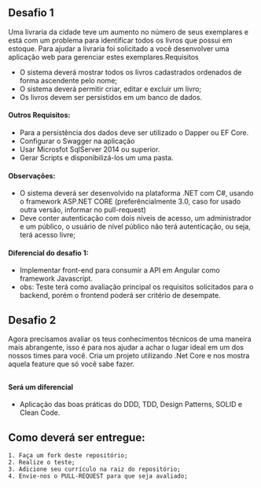 ## Desafio 1

Uma livraria da cidade teve um aumento no número de seus exemplares e está com um problema para identificar todos os livros que possui em estoque. Para ajudar a livraria foi solicitado a você desenvolver uma aplicação web para gerenciar estes exemplares.Requisitos


* O sistema deverá mostrar todos os livros cadastrados ordenados de forma ascendente pelo nome;
* O sistema deverá permitir criar, editar e excluir um livro;
* Os livros devem ser persistidos em um banco de dados.

#### Outros Requisitos:
* Para a persistência dos dados deve ser utilizado o Dapper ou EF Core.
* Configurar o Swagger na aplicação
* Usar Microsfot SqlServer 2014 ou superior.
* Gerar Scripts e disponibilizá-los um uma pasta.

#### Observações:
* O sistema deverá ser desenvolvido na plataforma .NET com C#, usando o framework ASP.NET CORE 
	(preferêncialmente 3.0, caso for usado outra versão, informar no pull-request)
* Deve conter autenticação com dois níveis de acesso, um administrador e um público, o usuário de nível 
	público não terá autenticação, ou seja, terá acesso livre;


#### Diferencial do desafio 1:
* Implementar front-end para consumir a API em  Angular como framework Javascript.
* obs: Teste terá como avaliação principal os requisitos solicitados para o backend,  porém o frontend 
    poderá ser critério de desempate.
     

## Desafio 2

Agora precisamos avaliar os teus conhecimentos técnicos de uma maneira mais abrangente, isso é para nos ajudar a achar o lugar ideal em um dos nossos times para você. Cria um projeto utilizando .Net Core e nos mostra aquela feature que só você sabe fazer.

##
#### Será um diferencial

- Aplicação das boas práticas do DDD, TDD, Design Patterns, SOLID e Clean Code.


## Como deverá ser entregue:

    1. Faça um fork deste repositório;
    2. Realize o teste;
    3. Adicione seu currículo na raiz do repositório;
    4. Envie-nos o PULL-REQUEST para que seja avaliado;
